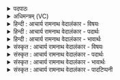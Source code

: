 <details><summary>पदपाठः</summary>

प्र꣡ति꣢꣯। उ꣣। अदर्शि। आयती꣢। आ꣣। यती꣢। उ꣣च्छ꣡न्ती꣢। दुहि꣣ता꣢। दि꣣वः꣢। अ꣡प꣢꣯। उ꣣। मही꣢। वृ꣣णुते। च꣡क्षु꣢꣯षा। त꣡मः꣢। ज्यो꣡तिः꣢꣯। कृ꣣णोति। सून꣡री꣢। सु꣣। न꣡री꣢꣯। ३०३।
</details>

<details><summary>अधिमन्त्रम् (VC)</summary>

- उषाः
- वसिष्ठो मैत्रावरुणिः
- बृहती
- मध्यमः
- ऐन्द्रं काण्डम्
</details>

<details><summary>हिन्दी : आचार्य रामनाथ वेदालंकार - विषयः</summary>

प्रथम मन्त्र का देवता उषा है। इसमें उषा के आविर्भाव का वर्णन है।
</details>

<details><summary>हिन्दी : आचार्य रामनाथ वेदालंकार - पदार्थः</summary>

पदार्थान्वयभाषाः -  (आयती) आती हुई, (उच्छन्ती) उदित होती हुई (दिवः दुहिता) द्यौ-लोक की पुत्री उषा (प्रति अदर्शि उ) दिखाई दी है। (मही) महती यह उषा (चक्षुषा) दर्शनप्रदान से (तमः) अन्धकार को (अप उ वृणुते) दूर कर रही है। (सूनरी) सुनेत्री यह उषा (ज्योतिः) ज्योति को (कृणोति) उत्पन्न कर रही है ॥१॥ इस मन्त्र में स्वभावोक्ति अलङ्कार है और प्राकृतिक उषा के वर्णन से आध्यात्मिक उषा का वर्णन ध्वनित हो रहा है ॥१॥
</details>

<details><summary>हिन्दी : आचार्य रामनाथ वेदालंकार - भावार्थः</summary>

भावार्थभाषाः -  जैसे सूर्योदय से पूर्व व्याप्त घने रात्रि के अन्धकार को विच्छिन्न करता हुआ प्राकृतिक उषा का प्रकाश सर्वत्र फैल जाता है, वैसे ही परमात्मारूप सूर्य के उदय से पूर्व मनोभूमि में व्याप्त तामसिक वृत्तियों के जाल को विच्छिन्न कर आध्यात्मिक उषा का प्रकाश आत्मा में फैलता है। यह उषा योगमार्ग में ऋतम्भरा प्रज्ञा के नाम से प्रसिद्ध है ॥१॥
</details>

<details><summary>संस्कृत : आचार्य रामनाथ वेदालंकार - विषयः</summary>

अथ प्रथमाया उषा देवता। उषस आविर्भावं वर्णयति।
</details>

<details><summary>संस्कृत : आचार्य रामनाथ वेदालंकार - पदार्थः</summary>

पदार्थान्वयभाषाः -  (आयती) आगच्छन्ती (उच्छन्ती) उदयं भजमाना। उछी विवासे, भ्वादिस्तुदादिश्च। (दिवः दुहिता) द्युलोकस्य पुत्री उषाः (प्रति अदर्शि उ) प्रतिदृष्टास्ति खलु। (मही) महती एषा उषाः (चक्षुषा) दर्शनप्रदानेन। चष्टे पश्यतिकर्मा। निघं० ३।११। (तमः) अन्धकारम् (अप उ वृणुते) अपाकरोति। (सूनरी२) सुनेत्री इयम् उषाः। सूनरी इति उषर्नामसु पठितम्। निघं० १।८। (ज्योतिः) प्रकाशम् (कृणोति) जनयति। कृवि हिंसाकरणयोः इत्यस्य रूपम् ॥१॥ अत्र स्वभावोक्तिरलङ्कारः। प्राकृतिक्या उषसो वर्णनाच्चाध्यात्मिकी उषा व्यज्यते ॥१॥
</details>

<details><summary>संस्कृत : आचार्य रामनाथ वेदालंकार - भावार्थः</summary>

भावार्थभाषाः -  यथा सूर्योदयात् प्राग् व्याप्तं निविडं नैशं तमो व्युदस्यन् प्राकृतिक्या उषसः प्रकाशः सर्वत्र प्रसरति, तथैव परमात्मरूपस्य सूर्यस्योदयात् प्राङ्मनोभूमौ व्याप्तं तामसवृत्तीनां जालं विच्छिन्दन्नाध्यात्मिक्या उषसः प्रकाशो जीवात्मानं व्याप्नोति। सेयमुषा योगमार्गे ऋतम्भरा प्रज्ञेति३ नाम्ना ख्याता ॥१॥
</details>

<details><summary>संस्कृत : आचार्य रामनाथ वेदालंकार - पादटिप्पनी</summary>

टिप्पणी:   १. ७।८१।१ ‘अपो महि व्ययति चक्षसे’ इति पाठः। साम० ७५१। २. सूनरी। शोभना नराः यस्याः स्तावकत्वेन भवन्ति सा सुनरी। सुनर्येव सूनरी—इति वि०। शोभनाः नराः स्तोतारः यस्याः सा सूनरी। सु सुष्ठु नयति प्राणिनः इति वा सूनरी—इति भ०। जनानां सुष्ठु नेत्री—इति सा०। सुष्ठु नयतीति सूनरी। नॄ नये। ‘अच इः’ इति इ प्रत्ययः। गतिसमासे ‘कृद्ग्रहणे गतिकारकपूर्वस्यापि ग्रहणम्’ (परिभा० २८) इति वचनात् ‘कृदिकारादक्तिनः’ (पा० ४।१।४५ ग०) इति ङीष्। ‘परादिश्छन्दसि बहुलम्’ इत्युत्तरपदाद्युदातत्त्वम्। ‘निपातस्य च’ इति पूर्वपदस्य दीर्घः। इति ऋ० १।४८।५ भाष्ये सायणः। ३. योग० १।४८।
</details>